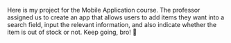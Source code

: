 Here is my project for the Mobile Application course. The professor assigned us to create an app that allows users to add items they want into a search field, input the relevant information, and also indicate whether the item is out of stock or not. Keep going, bro! 🚀
